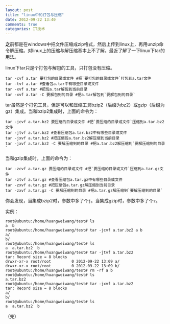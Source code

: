 ```yaml
---
layout: post
title: "linux中的打包与压缩"
date: 2012-09-22 13:40
comments: true
categories: IT技术
---
```

**之**前都是在windows中把文件压缩成zip格式，然后上传到linux上，再用unzip命令解压缩。对linux上的压缩与解压缩基本上不了解。最近了解了一下linux下tar的用法。

linux下tar只是个打包与解包的工具，只打包没有压缩。

```
tar -cvf a.tar 要打包的目录或文件 #把`要打包的目录或文件`打包到a.tar文件
tar -tvf a.tar #查看包a.tar中有哪些目录或文件
tar -xvf a.tar #把包a.tar解包到当前目录
tar -xvf a.tar -C 要解包到的目录 #把a.tar解包到`要解包到的目录`
```

<!-- more -->
tar虽然是个打包工具，但是可以和压缩工具bzip2（后缀为bz2）或gzip（后缀为gz）集成。当和bzip2集成时，上面的命令为：

```
tar -jcvf a.tar.bz2 要压缩的目录或文件 #把`要压缩的目录或文件`压缩到a.tar.bz2文件
tar -jtvf a.tar.bz2 #查看压缩包a.tar.bz2中有哪些目录或文件
tar -jxvf a.tar.bz2 #把压缩包a.tar.bz2解压缩到当前目录
tar -jxvf a.tar.bz2 -C 要解压缩到的目录 #把a.tar.bz2解压缩到`要解压缩到的目录`
```

当和gzip集成时，上面的命令为：

```
tar -zcvf a.tar.gz 要压缩的目录或文件 #把`要压缩的目录或文件`压缩到a.tar.gz文件
tar -ztvf a.tar.gz #查看压缩包a.tar.gz中有哪些目录或文件
tar -zxvf a.tar.gz #把压缩包a.tar.gz解压缩到当前目录
tar -zxvf a.tar.gz -C 要解压缩到的目录 #把a.tar.gz解压缩到`要解压缩到的目录`
```

你会发现，当集成bzip2时，参数中多了个`j`。当集成gzip时，参数中多了个`z`。

实例：

```
root@ubuntu:/home/huangweiwang/test# ls
a  b
root@ubuntu:/home/huangweiwang/test# tar -jcvf a.tar.bz2 a b
a/
b/
root@ubuntu:/home/huangweiwang/test# ls
a  a.tar.bz2  b
root@ubuntu:/home/huangweiwang/test# tar -jtvf a.tar.bz2 
tar: Record size = 8 blocks
drwxr-xr-x root/root         0 2012-09-22 13:09 a/
drwxr-xr-x root/root         0 2012-09-22 13:09 b/
root@ubuntu:/home/huangweiwang/test# rm -rf a b
root@ubuntu:/home/huangweiwang/test# ls
a.tar.bz2
root@ubuntu:/home/huangweiwang/test# tar -jxvf a.tar.bz2 
tar: Record size = 8 blocks
a/
b/
root@ubuntu:/home/huangweiwang/test# ls
a  a.tar.bz2  b
```

（完）
